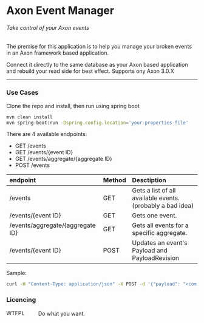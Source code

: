 # Axon Event Manager

###### Take control of your Axon events 

The premise for this application is to help you manage your broken events in an Axon framework based application.

Connect it directly to the same database as your Axon based application and rebuild your read side for best effect. 
Supports ony Axon 3.0.X

___
### Use Cases

Clone the repo and install, then run using spring boot
```bash
mvn clean install
mvn spring-boot:run -Dspring.config.location='your-properties-file'
```

There are 4 available endpoints:
* GET /events
* GET /events/{event ID}
* GET /events/aggregate/{aggregate ID}
* POST /events

| endpoint                          | Method    | Desctiption                                                |
| :-------------------------------- | :-------- | :--------------------------------------------------------- |
| /events                           | GET       | Gets a list of all available events. (probably a bad idea) |
| /events/{event ID}                | GET       | Gets one event.                                            |
| /events/aggregate/{aggregate ID}  | GET       | Gets all events for a specific aggregate.                  |
| /events/{event ID}                | POST      | Updates an event's Payload and PayloadRevision             |

Sample:

```bash
curl -H "Content-Type: application/json" -X POST -d '{"payload": "<com.val.axon.sample.api.domain.client.events.ClientCreatedEvent><clientAggregateId>client1</clientAggregateId><client><name>two</name></client></com.val.axon.sample.api.domain.client.events.ClientCreatedEvent>","payloadRevision": "1"}' http://localhost:8080/events/b456b290-05b9-4083-a9ba-d0deb4e17d91
```

### Licencing
<a href="http://www.wtfpl.net/"><img
       src="http://www.wtfpl.net/wp-content/uploads/2012/12/wtfpl-badge-4.png"
       width="80" height="15" alt="WTFPL" /></a> Do what you want.